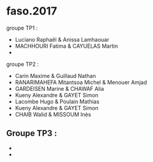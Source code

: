 # faso.2017

groupe TP1 : 
- Luciano Raphaêl & Anissa Lamhaouar
- MACHHOURI Fatima & CAYUELAS Martin
-

groupe TP2 :
- Carin Maxime & Guillaud Nathan
- RANARIMAHEFA Mitantsoa Michel & Menouer Amjad
- GARDEISEN Marine & CHAWAF Alia 
- Kueny Alexandre & GAYET Simon
- Lacombe Hugo & Poulain Mathias 
- Kueny Alexandre & GAYET Simon 
- CHAIB Walid & MISSOUM Inès

Groupe TP3 :
-
-
-
